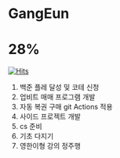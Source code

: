 # GangEun 
# 28%

[![Hits](https://hits.seeyoufarm.com/api/count/incr/badge.svg?url=https%3A%2F%2Fgithub.com%2FGangEunzzang%2FGangEun%2Fedit%2Fmain%2FREADME.md&count_bg=%2379C83D&title_bg=%23555555&icon=&icon_color=%23E7E7E7&title=hits&edge_flat=false)](https://hits.seeyoufarm.com)

1. 백준 플레 달성 및 코테 신청
2. 업비트 매매 프로그램 개발
3. 자동 복권 구매 git Actions 적용
4. 사이드 프로젝트 개발
5. cs 준비
6. 기초 다지기
7. 영한이형 강의 정주행
